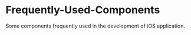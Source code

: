 # Frequently-Used-Components
Some components frequently used in the development of iOS  application.
